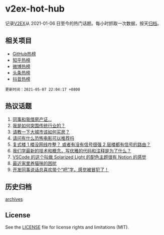# v2ex-hot-hub

 记录[V2EX](https://www.v2ex.com/)从 2021-01-06 日至今的热门话题。每小时抓取一次数据，按天[归档](archives)。
 
 ## 相关项目

- [GitHub热榜](https://github.com/lonnyzhang423/github-hot-hub)
- [知乎热榜](https://github.com/lonnyzhang423/zhihu-hot-hub)
- [微博热榜](https://github.com/lonnyzhang423/weibo-hot-hub)
- [头条热榜](https://github.com/lonnyzhang423/toutiao-hot-hub)
- [抖音热榜](https://github.com/lonnyzhang423/douyin-hot-hub)


 `更新时间：2021-05-07 22:04:17 +0800`

## 热议话题

1. [同事和我借房产证…](https://www.v2ex.com/t/775403)
1. [我是如何突围传统行业的？](https://www.v2ex.com/t/775334)
1. [请教一下大城市该如何买房？](https://www.v2ex.com/t/775335)
1. [请问有什么恐怖电影可以推荐吗](https://www.v2ex.com/t/775377)
1. [复式楼 1 楼没网线咋整？ 或者有没有信号很强 2 层楼都有信号的路由？](https://www.v2ex.com/t/775352)
1. [我们学最新的技术和概念，写优雅的代码和注释是为了什么？](https://www.v2ex.com/t/775329)
1. [VSCode 的这个叫做 Solarized Light 的配色主题很有 Notion 的感觉](https://www.v2ex.com/t/775399)
1. [最近家里养猫咪的困扰](https://www.v2ex.com/t/775462)
1. [开发同事说话总喜欢带个“吧”字，感觉被冒犯了！](https://www.v2ex.com/t/775483)

## 历史归档

[archives](archives)

## License

See the [LICENSE](LICENSE) file for license rights and limitations (MIT).
